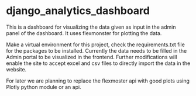 # django_analytics_dashboard
This is a dashboard for visualizing the data given as input in the admin panel of the dashboard. It uses flexmonster for plotting the data. 

Make a virtual environment for this project, check the requirements.txt file for the packages to be installed.
Currently the data needs to be filled in the Admin portal to be visualized in the frontend. Further modifications will enable the site to accept excel and csv files to directly
import the data in the website.

For later we are planning to replace the flexmoster api with good plots using Plotly python module or an api.

